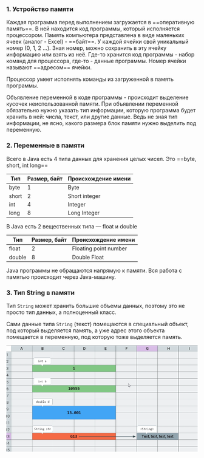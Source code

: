 ### 1. Устройство памяти

Каждая программа перед выполнением загружается в ==оперативную память==. В ней находится код программы, который исполняется процессором.
Память компьютера представлена в виде маленьких ячеек (аналог - Excel) - ==байт==. 
У каждой ячейки свой уникальный номер (0, 1, 2 ...). Зная номер, можно сохранить в эту ячейку информацию или взять из неё. 
Где-то хранится код программы - набор команд для процессора, где-то - данные программы. Номер ячейки называют ==адресом== ячейки.

Процессор умеет исполнять команды из загруженной в память программы.

Объявление переменной в коде программы - происходит выделение кусочек неиспользованной памяти. При объявлении переменной обязательно нужно указать тип информации, которую программа будет хранить в ней: числа, текст, или другие данные. Ведь не зная тип информации, не ясно, какого размера блок памяти нужно выделить под переменную.

### 2. Переменные в памяти

Всего в Java есть 4 типа данных для хранения целых чисел.
Это ==byte, short, int long==

| Тип   | Размер, байт | Происхождение имени |
| ----- | ------------ | ------------------- |
| byte  | 1            | Byte                |
| short | 2            | Short integer       |
| int   | 4            | Integer             |
| long  | 8            | Long Integer        | 

В Java есть 2 вещественных типа — float и double

| Тип    | Размер, байт | Происхождение имени   |
| ------ | ------------ | --------------------- |
| float  | 2            | Floating point number |
| double | 8            | Double Float          | 

Java программы не обращаются напрямую к памяти. Вся работа с памятью происходит через Java-машину.

### 3. Тип String в памяти

Тип `String` может хранить большие объемы данных, поэтому это не просто тип данных, а полноценный класс.

Сами данные типа `String` (текст) помещаются в специальный объект, под который выделяется память, а уже адрес этого объекта помещается в переменную, под которую тоже выделяется память.

![Pasted image 20230305145438.png](..%2Fimg%2Flevel2%2FPasted%20image%2020230305145438.png)